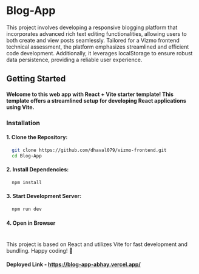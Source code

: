 # Blog-App


This project involves developing a responsive blogging platform that incorporates advanced rich text editing functionalities, allowing users to both create and view posts seamlessly. Tailored for a Vizmo frontend technical assessment, the platform emphasizes streamlined and efficient code development. Additionally, it leverages localStorage to ensure robust data persistence, providing a reliable user experience.


## Getting Started

#### Welcome to this web app with React + Vite starter template! This template offers a streamlined setup for developing React applications using Vite.

### Installation

#### 1. Clone the Repository:

```bash
  git clone https://github.com/dhaval079/vizmo-frontend.git
  cd Blog-App
```

#### 2. Install Dependencies:

```bash
  npm install
```

#### 3. Start Development Server:

```bash
  npm run dev
```

#### 4. Open in Browser

#

This project is based on React and utilizes Vite for fast development and bundling. Happy coding! 🚀

#### Deployed Link - https://blog-app-abhay.vercel.app/
